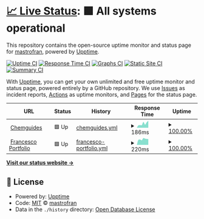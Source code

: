# [📈 Live Status](https://mastrofran.github.io/upptime): <!--live status--> **🟩 All systems operational**

This repository contains the open-source uptime monitor and status page for [mastrofran](https://mastrofran.github.io/upptime), powered by [Upptime](https://github.com/upptime/upptime).

[![Uptime CI](https://github.com/mastrofran/upptime/workflows/Uptime%20CI/badge.svg)](https://github.com/mastrofran/upptime/actions?query=workflow%3A%22Uptime+CI%22)
[![Response Time CI](https://github.com/mastrofran/upptime/workflows/Response%20Time%20CI/badge.svg)](https://github.com/mastrofran/upptime/actions?query=workflow%3A%22Response+Time+CI%22)
[![Graphs CI](https://github.com/mastrofran/upptime/workflows/Graphs%20CI/badge.svg)](https://github.com/mastrofran/upptime/actions?query=workflow%3A%22Graphs+CI%22)
[![Static Site CI](https://github.com/mastrofran/upptime/workflows/Static%20Site%20CI/badge.svg)](https://github.com/mastrofran/upptime/actions?query=workflow%3A%22Static+Site+CI%22)
[![Summary CI](https://github.com/mastrofran/upptime/workflows/Summary%20CI/badge.svg)](https://github.com/mastrofran/upptime/actions?query=workflow%3A%22Summary+CI%22)

With [Upptime](https://upptime.js.org), you can get your own unlimited and free uptime monitor and status page, powered entirely by a GitHub repository. We use [Issues](https://github.com/mastrofran/upptime/issues) as incident reports, [Actions](https://github.com/mastrofran/upptime/actions) as uptime monitors, and [Pages](https://mastrofran.github.io/upptime) for the status page.

<!--start: status pages-->
<!-- This summary is generated by Upptime (https://github.com/upptime/upptime) -->
<!-- Do not edit this manually, your changes will be overwritten -->
<!-- prettier-ignore -->
| URL | Status | History | Response Time | Uptime |
| --- | ------ | ------- | ------------- | ------ |
| <img alt="" src="https://favicons.githubusercontent.com/chemguides.com" height="13"> [Chemguides](https://chemguides.com) | 🟩 Up | [chemguides.yml](https://github.com/mastrofran/upptime/commits/HEAD/history/chemguides.yml) | <details><summary><img alt="Response time graph" src="./graphs/chemguides/response-time-week.png" height="20"> 186ms</summary><br><a href="https://mastrofran.github.io/upptime/history/chemguides"><img alt="Response time 184" src="https://img.shields.io/endpoint?url=https%3A%2F%2Fraw.githubusercontent.com%2Fmastrofran%2Fupptime%2FHEAD%2Fapi%2Fchemguides%2Fresponse-time.json"></a><br><a href="https://mastrofran.github.io/upptime/history/chemguides"><img alt="24-hour response time 317" src="https://img.shields.io/endpoint?url=https%3A%2F%2Fraw.githubusercontent.com%2Fmastrofran%2Fupptime%2FHEAD%2Fapi%2Fchemguides%2Fresponse-time-day.json"></a><br><a href="https://mastrofran.github.io/upptime/history/chemguides"><img alt="7-day response time 186" src="https://img.shields.io/endpoint?url=https%3A%2F%2Fraw.githubusercontent.com%2Fmastrofran%2Fupptime%2FHEAD%2Fapi%2Fchemguides%2Fresponse-time-week.json"></a><br><a href="https://mastrofran.github.io/upptime/history/chemguides"><img alt="30-day response time 188" src="https://img.shields.io/endpoint?url=https%3A%2F%2Fraw.githubusercontent.com%2Fmastrofran%2Fupptime%2FHEAD%2Fapi%2Fchemguides%2Fresponse-time-month.json"></a><br><a href="https://mastrofran.github.io/upptime/history/chemguides"><img alt="1-year response time 184" src="https://img.shields.io/endpoint?url=https%3A%2F%2Fraw.githubusercontent.com%2Fmastrofran%2Fupptime%2FHEAD%2Fapi%2Fchemguides%2Fresponse-time-year.json"></a></details> | <details><summary><a href="https://mastrofran.github.io/upptime/history/chemguides">100.00%</a></summary><a href="https://mastrofran.github.io/upptime/history/chemguides"><img alt="All-time uptime 100.00%" src="https://img.shields.io/endpoint?url=https%3A%2F%2Fraw.githubusercontent.com%2Fmastrofran%2Fupptime%2FHEAD%2Fapi%2Fchemguides%2Fuptime.json"></a><br><a href="https://mastrofran.github.io/upptime/history/chemguides"><img alt="24-hour uptime 100.00%" src="https://img.shields.io/endpoint?url=https%3A%2F%2Fraw.githubusercontent.com%2Fmastrofran%2Fupptime%2FHEAD%2Fapi%2Fchemguides%2Fuptime-day.json"></a><br><a href="https://mastrofran.github.io/upptime/history/chemguides"><img alt="7-day uptime 100.00%" src="https://img.shields.io/endpoint?url=https%3A%2F%2Fraw.githubusercontent.com%2Fmastrofran%2Fupptime%2FHEAD%2Fapi%2Fchemguides%2Fuptime-week.json"></a><br><a href="https://mastrofran.github.io/upptime/history/chemguides"><img alt="30-day uptime 100.00%" src="https://img.shields.io/endpoint?url=https%3A%2F%2Fraw.githubusercontent.com%2Fmastrofran%2Fupptime%2FHEAD%2Fapi%2Fchemguides%2Fuptime-month.json"></a><br><a href="https://mastrofran.github.io/upptime/history/chemguides"><img alt="1-year uptime 100.00%" src="https://img.shields.io/endpoint?url=https%3A%2F%2Fraw.githubusercontent.com%2Fmastrofran%2Fupptime%2FHEAD%2Fapi%2Fchemguides%2Fuptime-year.json"></a></details>
| <img alt="" src="https://favicons.githubusercontent.com/francescomastrocinque.com" height="13"> [Francesco Portfolio](https://francescomastrocinque.com) | 🟩 Up | [francesco-portfolio.yml](https://github.com/mastrofran/upptime/commits/HEAD/history/francesco-portfolio.yml) | <details><summary><img alt="Response time graph" src="./graphs/francesco-portfolio/response-time-week.png" height="20"> 220ms</summary><br><a href="https://mastrofran.github.io/upptime/history/francesco-portfolio"><img alt="Response time 738" src="https://img.shields.io/endpoint?url=https%3A%2F%2Fraw.githubusercontent.com%2Fmastrofran%2Fupptime%2FHEAD%2Fapi%2Ffrancesco-portfolio%2Fresponse-time.json"></a><br><a href="https://mastrofran.github.io/upptime/history/francesco-portfolio"><img alt="24-hour response time 226" src="https://img.shields.io/endpoint?url=https%3A%2F%2Fraw.githubusercontent.com%2Fmastrofran%2Fupptime%2FHEAD%2Fapi%2Ffrancesco-portfolio%2Fresponse-time-day.json"></a><br><a href="https://mastrofran.github.io/upptime/history/francesco-portfolio"><img alt="7-day response time 220" src="https://img.shields.io/endpoint?url=https%3A%2F%2Fraw.githubusercontent.com%2Fmastrofran%2Fupptime%2FHEAD%2Fapi%2Ffrancesco-portfolio%2Fresponse-time-week.json"></a><br><a href="https://mastrofran.github.io/upptime/history/francesco-portfolio"><img alt="30-day response time 595" src="https://img.shields.io/endpoint?url=https%3A%2F%2Fraw.githubusercontent.com%2Fmastrofran%2Fupptime%2FHEAD%2Fapi%2Ffrancesco-portfolio%2Fresponse-time-month.json"></a><br><a href="https://mastrofran.github.io/upptime/history/francesco-portfolio"><img alt="1-year response time 738" src="https://img.shields.io/endpoint?url=https%3A%2F%2Fraw.githubusercontent.com%2Fmastrofran%2Fupptime%2FHEAD%2Fapi%2Ffrancesco-portfolio%2Fresponse-time-year.json"></a></details> | <details><summary><a href="https://mastrofran.github.io/upptime/history/francesco-portfolio">100.00%</a></summary><a href="https://mastrofran.github.io/upptime/history/francesco-portfolio"><img alt="All-time uptime 99.86%" src="https://img.shields.io/endpoint?url=https%3A%2F%2Fraw.githubusercontent.com%2Fmastrofran%2Fupptime%2FHEAD%2Fapi%2Ffrancesco-portfolio%2Fuptime.json"></a><br><a href="https://mastrofran.github.io/upptime/history/francesco-portfolio"><img alt="24-hour uptime 100.00%" src="https://img.shields.io/endpoint?url=https%3A%2F%2Fraw.githubusercontent.com%2Fmastrofran%2Fupptime%2FHEAD%2Fapi%2Ffrancesco-portfolio%2Fuptime-day.json"></a><br><a href="https://mastrofran.github.io/upptime/history/francesco-portfolio"><img alt="7-day uptime 100.00%" src="https://img.shields.io/endpoint?url=https%3A%2F%2Fraw.githubusercontent.com%2Fmastrofran%2Fupptime%2FHEAD%2Fapi%2Ffrancesco-portfolio%2Fuptime-week.json"></a><br><a href="https://mastrofran.github.io/upptime/history/francesco-portfolio"><img alt="30-day uptime 99.80%" src="https://img.shields.io/endpoint?url=https%3A%2F%2Fraw.githubusercontent.com%2Fmastrofran%2Fupptime%2FHEAD%2Fapi%2Ffrancesco-portfolio%2Fuptime-month.json"></a><br><a href="https://mastrofran.github.io/upptime/history/francesco-portfolio"><img alt="1-year uptime 99.86%" src="https://img.shields.io/endpoint?url=https%3A%2F%2Fraw.githubusercontent.com%2Fmastrofran%2Fupptime%2FHEAD%2Fapi%2Ffrancesco-portfolio%2Fuptime-year.json"></a></details>

<!--end: status pages-->

[**Visit our status website →**](https://mastrofran.github.io/upptime)

## 📄 License

- Powered by: [Upptime](https://github.com/upptime/upptime)
- Code: [MIT](./LICENSE) © [mastrofran](https://mastrofran.github.io/upptime)
- Data in the `./history` directory: [Open Database License](https://opendatacommons.org/licenses/odbl/1-0/)
